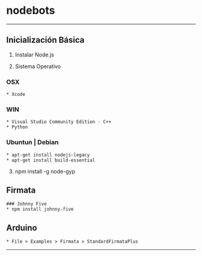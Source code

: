 # nodebots

------------------------
## Inicialización Básica

1. Instalar Node.js

2. Sistema Operativo

### **OSX**
	* Xcode

### **WIN**
	* Visual Studio Community Edition - C++
	* Python

### **Ubuntun | Debian**
	* apt-get install nodejs-legacy
	* apt-get install build-essential

3. npm install -g node-gyp

## Firmata
	### Johnny Five
	* npm install johnny-five

## Arduino
	* File > Examples > Firmata > StandardFirmataPlus

-------------------------
